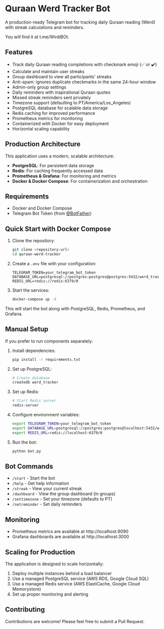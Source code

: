 # Quraan Werd Tracker Bot

A production-ready Telegram bot for tracking daily Quraan reading (Werd) with streak calculations and reminders.

You will find it at t.me/WirdiBOt.

## Features

- Track daily Quraan reading completions with checkmark emoji (✅ or ✔️)
- Calculate and maintain user streaks
- Group dashboard to view all participants' streaks
- Anti-spam: ignores duplicate checkmarks in the same 24-hour window
- Admin-only group settings
- Daily reminders with inspirational Quraan quotes
- Missed streak reminders sent privately
- Timezone support (defaulting to PT/America/Los_Angeles)
- PostgreSQL database for scalable data storage
- Redis caching for improved performance
- Prometheus metrics for monitoring
- Containerized with Docker for easy deployment
- Horizontal scaling capability

## Production Architecture

This application uses a modern, scalable architecture:

- **PostgreSQL**: For persistent data storage
- **Redis**: For caching frequently accessed data
- **Prometheus & Grafana**: For monitoring and metrics
- **Docker & Docker Compose**: For containerization and orchestration

## Requirements

- Docker and Docker Compose
- Telegram Bot Token (from [@BotFather](https://t.me/BotFather))

## Quick Start with Docker Compose

1. Clone the repository:
   ```bash
   git clone <repository-url>
   cd quraan-werd-tracker
   ```

2. Create a `.env` file with your configuration:
   ```
   TELEGRAM_TOKEN=your_telegram_bot_token
   DATABASE_URL=postgresql://postgres:postgres@postgres:5432/werd_tracker
   REDIS_URL=redis://redis:6379/0
   ```

3. Start the services:
   ```bash
   docker-compose up -d
   ```

This will start the bot along with PostgreSQL, Redis, Prometheus, and Grafana.

## Manual Setup

If you prefer to run components separately:

1. Install dependencies:
   ```bash
   pip install -r requirements.txt
   ```

2. Set up PostgreSQL:
   ```bash
   # Create database
   createdb werd_tracker
   ```

3. Set up Redis:
   ```bash
   # Start Redis server
   redis-server
   ```

4. Configure environment variables:
   ```bash
   export TELEGRAM_TOKEN=your_telegram_bot_token
   export DATABASE_URL=postgresql://postgres:postgres@localhost:5432/werd_tracker
   export REDIS_URL=redis://localhost:6379/0
   ```

5. Run the bot:
   ```bash
   python bot.py
   ```

## Bot Commands

- `/start` - Start the bot
- `/help` - Get help information
- `/streak` - View your current streak
- `/dashboard` - View the group dashboard (in groups)
- `/settimezone` - Set your timezone (defaults to PT)
- `/setreminder` - Set daily reminders

## Monitoring

- Prometheus metrics are available at http://localhost:9090
- Grafana dashboards are available at http://localhost:3000

## Scaling for Production

The application is designed to scale horizontally:

1. Deploy multiple instances behind a load balancer
2. Use a managed PostgreSQL service (AWS RDS, Google Cloud SQL)
3. Use a managed Redis service (AWS ElastiCache, Google Cloud Memorystore)
4. Set up proper monitoring and alerting

## Contributing

Contributions are welcome! Please feel free to submit a Pull Request. 